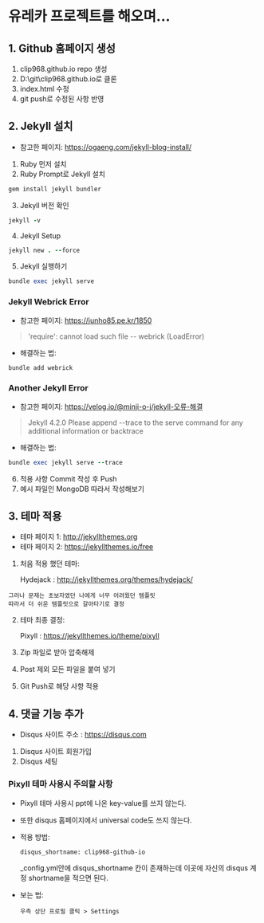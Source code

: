 # 유레카 프로젝트를 해오며...

## 1. Github 홈페이지 생성

  1. clip968.github.io repo 생성
  2. D:\git\clip968.github.io로 클론
  3. index.html 수정
  4. git push로 수정된 사항 반영

## 2. Jekyll 설치
  - 참고한 페이지: <https://ogaeng.com/jekyll-blog-install/>
  1. Ruby 먼저 설치
  2. Ruby Prompt로 Jekyll 설치
  ```ruby
  gem install jekyll bundler
  ```
  3. Jekyll 버전 확인
  ```ruby
  jekyll -v
  ```
  4. Jekyll Setup
  ```ruby
  jekyll new . --force
  ```
  5. Jekyll 실행하기
  ```ruby
  bundle exec jekyll serve
  ```
  ### Jekyll Webrick Error
  - 참고한 페이지: <https://junho85.pe.kr/1850>
  > 'require': cannot load such file -- webrick (LoadError)
  - 해결하는 법:
  ```ruby
  bundle add webrick
  ```
  ### Another Jekyll Error
  - 참고한 페이지: <https://velog.io/@minji-o-j/jekyll-오류-해결>
  > Jekyll 4.2.0 Please append --trace to the serve command 
  > for any additional information or backtrace
  - 해결하는 법:
  ```ruby
  bundle exec jekyll serve --trace
  ```
   6. 적용 사항 Commit 작성 후 Push
   7. 예시 파일인 MongoDB 따라서 작성해보기
## 3. 테마 적용
  - 테마 페이지 1: <http://jekyllthemes.org>
  - 테마 페이지 2: <https://jekyllthemes.io/free>

  1. 처음 적용 했던 테마:

        Hydejack : http://jekyllthemes.org/themes/hydejack/

    그러나 문제는 초보자였던 나에게 너무 어려웠던 템플릿
    따라서 더 쉬운 템플릿으로 갈아타기로 결정
  2. 테마 최종 결정:
        
        Pixyll : https://jekyllthemes.io/theme/pixyll

  3. Zip 파일로 받아 압축해제
  4. Post 제외 모든 파일을 붙여 넣기
  5. Git Push로 해당 사항 적용

 ## 4. 댓글 기능 추가
  - Disqus 사이트 주소 : <https://disqus.com>
 1. Disqus 사이트 회원가입
 2. Disqus 세팅
 ### Pixyll 테마 사용시 주의할 사항
  - Pixyll 테마 사용시 ppt에 나온 key-value를 쓰지 않는다.
  - 또한 disqus 홈페이지에서 universal code도 쓰지 않는다.
  - 적용 방법: 

        disqus_shortname: clip968-github-io

    _config.yml안에 disqus_shortname 칸이 존재하는데 이곳에 자신의 disqus 계정 shortname을 적으면 된다.
  - 보는 법:
      
        우측 상단 프로필 클릭 > Settings
    
  

    

